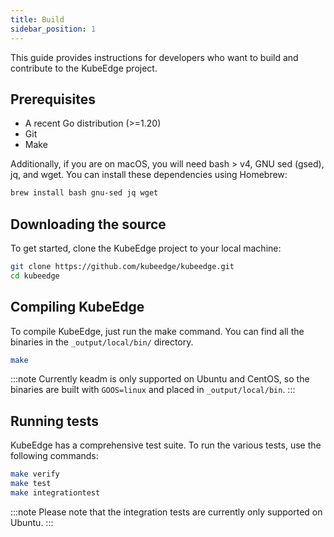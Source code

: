 ```yaml
---
title: Build
sidebar_position: 1
---
```


This guide provides instructions for developers who want to build and contribute to the KubeEdge project.

## Prerequisites

- A recent Go distribution (>=1.20)
- Git
- Make

Additionally, if you are on macOS, you will need bash > v4, GNU sed (gsed), jq, and wget. You can install these dependencies using Homebrew:

```bash
brew install bash gnu-sed jq wget
```

## Downloading the source

To get started, clone the KubeEdge project to your local machine:

```bash
git clone https://github.com/kubeedge/kubeedge.git
cd kubeedge
```

## Compiling KubeEdge

To compile KubeEdge, just run the make command. You can find all the binaries in the `_output/local/bin/` directory.

```bash
make
```

:::note
Currently keadm is only supported on Ubuntu and CentOS, so the binaries are built with `GOOS=linux` and placed in `_output/local/bin`.
:::

## Running tests

KubeEdge has a comprehensive test suite. To run the various tests, use the following commands:

```bash
make verify
make test
make integrationtest
```

:::note
Please note that the integration tests are currently only supported on Ubuntu.
:::